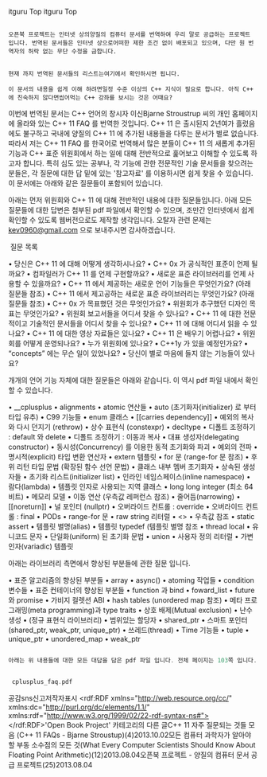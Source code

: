  itguru Top itguru Top




```warning

오픈북 프로젝트는 인터넷 상의양질의 컴퓨터 문서를 번역하여 우리 말로 공급하는 프로젝트 입니다. 번역된 문서들은 인터넷 상으로어떠한 제한 조건 없이 배포되고 있으며, 다만 원 번역자의 허락 없는 무단 수정을 금합니다.


현재 까지 번역된 문서들의 리스트는여기에서 확인하시면 됩니다.

```







```info
이 문서의 내용을 쉽게 이해 하려면일정 수준 이상의 C++ 지식이 필요로 합니다. 아직 C++ 에 친숙하지 않다면씹어먹는 C++ 강좌를 보시는 것은 어때요?
```





이번에 번역된 문서는 C++ 언어의 창시자 이신Bjarne Stroustrup 씨의 개인 홈페이지에 올라와 있는 C++ 11 FAQ 를 번역한 것입니다. C++ 11 은 출시된지 2년여가 흘렀음에도 불구하고 국내에 양질의 C++ 11 에 추가된 내용들을 다루는 문서가 별로 없습니다. 따라서 저는 C++ 11 FAQ 를 한국어로 번역해서 많은 분들이 C++ 11 의 새롭게 추가된 기능과 C++ 표준 위원회에서 하는 일에 대해 전반적으로 훑어보고 이해할 수 있도록 하고자 합니다. 특히 심도 있는 공부나, 각 기능에 관한 전문적인 기술 문서들을 찾으려는 분들은, 각 질문에 대한 답 밑에 있는 '참고자료' 를 이용하시면 쉽게 찾을 수 있습니다.이 문서에는 아래와 같은 질문들이 포함되어 있습니다.


아래는 먼저 위원회와 C++ 11 에 대해 전반적인 내용에 대한 질문들입니다. 아래 모든 질문들에 대한 답변은 첨부된 pdf 파일에서 확인할 수 있으며, 조만간 인터넷에서 쉽게 확인할 수 있도록 웹버전으로도 제작할 생각입니다. 오탈자 관련 문제는 kev0960@gmail.com 으로 보내주시면 감사하겠습니다.





 질문 목록





• 당신은 C++ 11 에 대해 어떻게 생각하시나요?
• C++ 0x 가 공식적인 표준이 언제 될까요?
• 컴파일러가 C++ 11 를 언제 구현할까요?
• 새로운 표준 라이브러리를 언제 사용할 수 있을까요?
• C++ 11 에서 제공하는 새로운 언어 기능들은 무엇인가요? (아래 질문들 참조)
• C++ 11 에서 제고공하는 새로운 표준 라이브러리는 무엇인가요? (아래 질문들 참조)
• C++ 0x 가 목표했던 것은 무엇인가요?
• 위원회가 추구했던 디자인 목표는 무엇인가요?
• 위원회 보고서들을 어디서 찾을 수 있나요?
• C++ 11 에 대한 전문적이고 기술적인 문서들을 어디서 찾을 수 있나요?
• C++ 11 에 대해 어디서 읽을 수 있나요?
• C++ 11 에 대한 영상 자료들은 있나요?
• C++ 11 은 배우기 어렵나요?
• 위원회를 어떻게 운영되나요?
• 누가 위원회에 있나요?
• C++1y 가 있을 예정인가요?
• “concepts” 에는 무슨 일이 있었나요?
• 당신이 별로 마음에 들지 않는 기능들이 있나요?


개개의 언어 기능 자체에 대한 질문들은 아래와 같습니다. 이 역시 pdf 파일 내에서 확인할 수 있습니다.


• __cplusplus
• alignments
• atomic 연산들
• auto (초기화자(initializer) 로 부터 타입 유추)
• C99 기능들
• enum 클래스
• [[carries dependency]]
• 예외의 복사와 다시 던지기 (rethrow)
• 상수 표현식 (constexpr)
• decltype
• 디폴트 조정하기 : default 와 delete
• 디폴트 조정하기 : 이동과 복사
• 대표 생성자(delegating constructor)
• 동시성(Concurrency) 를 이용한 동적 초기화와 파괴
• 예외의 전파
• 명시적(explicit) 타입 변환 연산자
• extern 템플릿
• for 문 (range-for 문 참조)
• 후위 리턴 타입 문법 (확장된 함수 선언 문법)
• 클래스 내부 멤버 초기화자
• 상속된 생성자들
• 초기화 리스트(initializer list)
• 인라인 네임스페이스(inline namespace)
• 람다(lambda)
• 템플릿 인자로 사용되는 지역 클래스
• long long integer (최소 64비트)
• 메모리 모델
• 이동 연산 (우측값 레퍼런스 참조)
• 줄어듬(narrowing)
• [[noreturn]]
• 널 포인터 (nullptr)
• 오버라이드 컨트롤 : override
• 오버라이드 컨트롤 : final
• PODs
• range-for 문
• raw string 리터럴
• <>
• 우측값 참조
• static assert
• 템플릿 별명(alias)
• 템플릿 typedef (템플릿 별명 참조
• thread local
• 유니코드 문자
• 단일화(uniform) 된 초기화 문법
• union
• 사용자 정의 리터럴
• 가변인자(variadic) 템플릿


아래는 라이브러리 측면에서 향상된 부분들에 관한 질문 입니다.


• 표준 알고리즘의 향상된 부분들
• array
• async()
• atoming 작업들
• condition 변수들
• 표준 컨테이너의 향상된 부분들
• function 과 bind
• foward_list
• future 와 promise
• 가비지 컬렛션 ABI
• hash tables (unordered map 참조)
• 메타 프로그래밍(meta programming)과 type traits
• 상호 배제(Mutual exclusion)
• 난수 생성
• <regex> (정규 표현식 라이브러리)
• 범위있는 할당자
• shared_ptr
• 스마트 포인터 (shared_ptr, weak_ptr, unique_ptr)
• 쓰레드(thread)
• Time 기능들
• tuple
• unique_ptr
• unordered_map
• weak_ptr

```cpp

아래는 위 내용들에 대한 모든 대답을 담은 pdf 파일 입니다. 전체 페이지는 103쪽 입니다.


 cplusplus_faq.pdf


```




공감sns신고저작자표시	<rdf:RDF xmlns="http://web.resource.org/cc/" xmlns:dc="http://purl.org/dc/elements/1.1/" xmlns:rdf="http://www.w3.org/1999/02/22-rdf-syntax-ns#">		<Work rdf:about="">			<license rdf:resource="http://creativecommons.org/licenses/by-fr/2.0/kr/" />		</Work>		<License rdf:about="http://creativecommons.org/licenses/by-fr/">			<permits rdf:resource="http://web.resource.org/cc/Reproduction"/>			<permits rdf:resource="http://web.resource.org/cc/Distribution"/>			<requires rdf:resource="http://web.resource.org/cc/Notice"/>			<requires rdf:resource="http://web.resource.org/cc/Attribution"/>			<permits rdf:resource="http://web.resource.org/cc/DerivativeWorks"/>		</License>	</rdf:RDF>'Open Book Project' 카테고리의 다른 글C++ 11 자주 질문되는 것들 모음 (C++ 11 FAQs - Bjarne Stroustup)(4)2013.10.02모든 컴퓨터 과학자가 알아야 할 부동 소수점의 모든 것(What Every Computer Scientists Should Know About Floating Point Arithmetic)(12)2013.08.04오픈북 프로젝트 - 양질의 컴퓨터 문서 공급 프로젝트(25)2013.08.04

